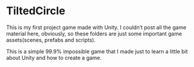 # TiltedCircle

This is my first project game made with Unity.
I couldn’t post all the game material here, obviously, so these folders are just some important game assets(scenes, prefabs and scripts).

This is a simple 99.9% impossible game that I made just to learn a little bit about Unity and how to create a game.
